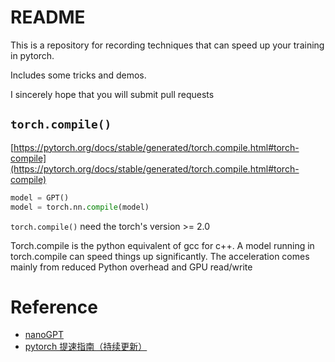 # README

This is a repository for recording techniques that can speed up your training in pytorch.

Includes some tricks and demos.

I sincerely hope that you will submit pull requests


## `torch.compile()`

[https://pytorch.org/docs/stable/generated/torch.compile.html#torch-compile](https://pytorch.org/docs/stable/generated/torch.compile.html#torch-compile)

```python
model = GPT()
model = torch.nn.compile(model)
```

`torch.compile()` need the torch's version >= 2.0

Torch.compile is the python equivalent of gcc for c++. 
A model running in torch.compile can speed things up significantly. 
The acceleration comes mainly from reduced Python overhead and GPU read/write


# Reference

- [nanoGPT](https://github.com/karpathy/nanoGPT)
- [pytorch 提速指南（持续更新）](https://zhuanlan.zhihu.com/p/119364172)